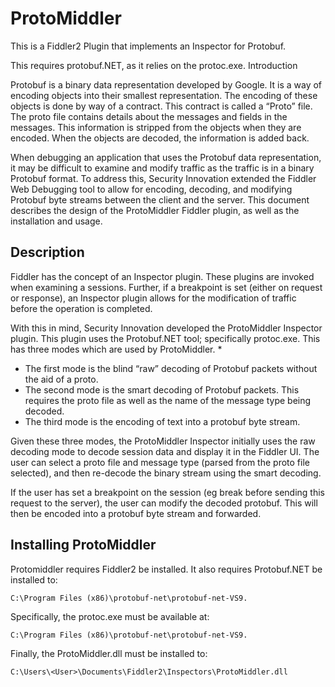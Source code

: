 ProtoMiddler
============

This is a Fiddler2 Plugin that implements an Inspector for Protobuf.

This requires protobuf.NET, as it relies on the protoc.exe.
Introduction
Protobuf is a binary data representation developed by Google.  It is a way of encoding objects into their smallest representation.  The encoding of these objects is done by way of a contract.  This contract is called a “Proto” file.  The proto file contains details about the messages and fields in the messages.  This information is stripped from the objects when they are encoded.  When the objects are decoded, the information is added back.When debugging an application that uses the Protobuf data representation, it may be difficult to examine and modify traffic as the traffic is in a binary Protobuf format.  To address this, Security Innovation extended the Fiddler Web Debugging tool to allow for encoding, decoding, and modifying Protobuf byte streams between the client and the server.  This document describes the design of the ProtoMiddler Fiddler plugin, as well as the installation and usage.Description--------------
Fiddler has the concept of an Inspector plugin.  These plugins are invoked when examining a sessions.  Further, if a breakpoint is set (either on request or response), an Inspector plugin allows for the modification of traffic before the operation is completed.With this in mind, Security Innovation developed the ProtoMiddler Inspector plugin.  This plugin uses the Protobuf.NET tool; specifically protoc.exe.  This has three modes which are used by ProtoMiddler. *  - The first mode is the blind “raw” decoding of Protobuf packets without the aid of a proto. - The second mode is the smart decoding of Protobuf packets.  This requires the proto file as well as the name of the message type being decoded. - The third mode is the  encoding of text into a protobuf byte stream.
Given these three modes, the ProtoMiddler Inspector initially uses the raw decoding mode to decode session data and display it in the Fiddler UI.  The user can select a proto file and message type (parsed from the proto file selected), and then re-decode the binary stream using the smart decoding.If the user has set a breakpoint on the session (eg break before sending this request to the server), the user can modify the decoded protobuf.  This will then be encoded into a protobuf byte stream and forwarded.Installing ProtoMiddler-----------------------
Protomiddler requires Fiddler2 be installed.  It also requires Protobuf.NET be installed to: 
	C:\Program Files (x86)\protobuf-net\protobuf-net-VS9. 
Specifically, the protoc.exe must be available at: 
	C:\Program Files (x86)\protobuf-net\protobuf-net-VS9.  
Finally, the ProtoMiddler.dll must be installed to: 
	C:\Users\<User>\Documents\Fiddler2\Inspectors\ProtoMiddler.dll